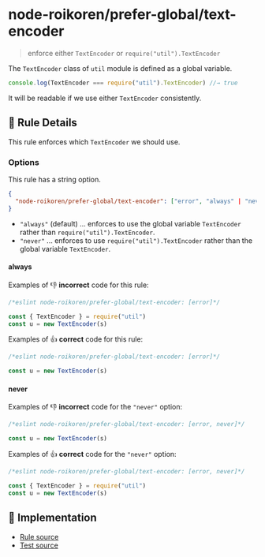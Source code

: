 # node-roikoren/prefer-global/text-encoder
> enforce either `TextEncoder` or `require("util").TextEncoder`

The `TextEncoder` class of `util` module is defined as a global variable.

```js
console.log(TextEncoder === require("util").TextEncoder) //→ true
```

It will be readable if we use either `TextEncoder` consistently.

## 📖 Rule Details

This rule enforces which `TextEncoder` we should use.

### Options

This rule has a string option.

```json
{
  "node-roikoren/prefer-global/text-encoder": ["error", "always" | "never"]
}
```

- `"always"` (default) ... enforces to use the global variable `TextEncoder` rather than `require("util").TextEncoder`.
- `"never"` ... enforces to use `require("util").TextEncoder` rather than the global variable `TextEncoder`.

#### always

Examples of :-1: **incorrect** code for this rule:

```js
/*eslint node-roikoren/prefer-global/text-encoder: [error]*/

const { TextEncoder } = require("util")
const u = new TextEncoder(s)
```

Examples of :+1: **correct** code for this rule:

```js
/*eslint node-roikoren/prefer-global/text-encoder: [error]*/

const u = new TextEncoder(s)
```

#### never

Examples of :-1: **incorrect** code for the `"never"` option:

```js
/*eslint node-roikoren/prefer-global/text-encoder: [error, never]*/

const u = new TextEncoder(s)
```

Examples of :+1: **correct** code for the `"never"` option:

```js
/*eslint node-roikoren/prefer-global/text-encoder: [error, never]*/

const { TextEncoder } = require("util")
const u = new TextEncoder(s)
```

## 🔎 Implementation

- [Rule source](../../../src/rules/prefer-global/text-encoder.ts)
- [Test source](../../../tests/src/rules/prefer-global/text-encoder.ts)
